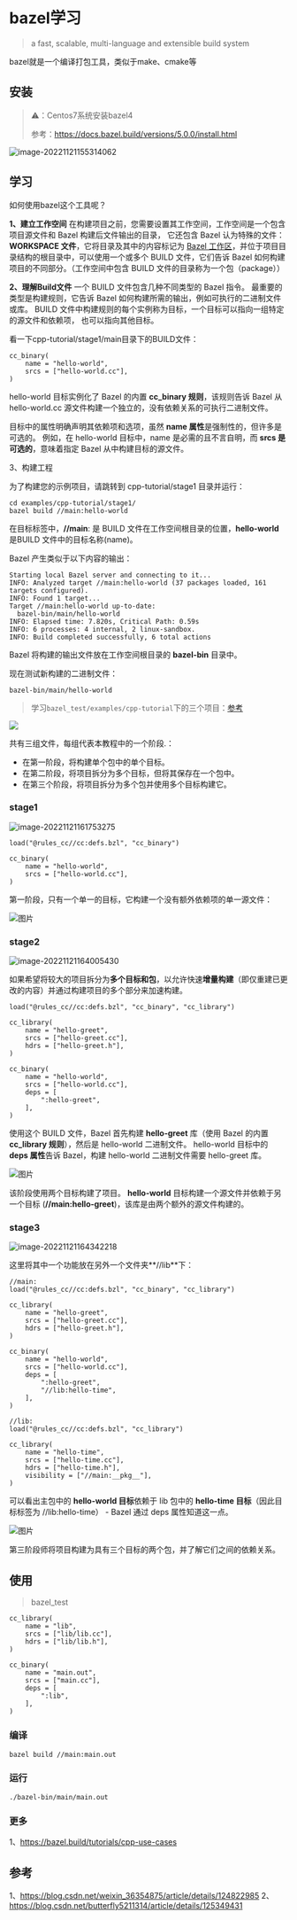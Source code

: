 # bazel学习

>a fast, scalable, multi-language and extensible build system

bazel就是一个编译打包工具，类似于make、cmake等

## 安装

> ⚠️：Centos7系统安装bazel4
>
> 参考：https://docs.bazel.build/versions/5.0.0/install.html

![image-20221121155314062](https://markdown-1259209976.cos.ap-beijing.myqcloud.com/uPic/2022/11/21/image-20221121155314062.png)

## 学习

如何使用bazel这个工具呢？

**1、建立工作空间**
在构建项目之前，您需要设置其工作空间，工作空间是一个包含项目源文件和 Bazel 构建后文件输出的目录， 它还包含 Bazel 认为特殊的文件：**WORKSPACE 文件**，它将目录及其中的内容标记为 <u>Bazel 工作区</u>，并位于项目目录结构的根目录中，可以使用一个或多个 BUILD 文件，它们告诉 Bazel 如何构建项目的不同部分。（工作空间中包含 BUILD 文件的目录称为一个包（package））

**2、理解Build文件**
一个 BUILD 文件包含几种不同类型的 Bazel 指令。 最重要的类型是构建规则，它告诉 Bazel 如何构建所需的输出，例如可执行的二进制文件或库。 BUILD 文件中构建规则的每个实例称为目标，一个目标可以指向一组特定的源文件和依赖项， 也可以指向其他目标。

看一下cpp-tutorial/stage1/main目录下的BUILD文件：

```shell
cc_binary(
    name = "hello-world",
    srcs = ["hello-world.cc"],
)
```

hello-world 目标实例化了 Bazel 的内置 **cc_binary 规则**，该规则告诉 Bazel 从 hello-world.cc 源文件构建一个独立的，没有依赖关系的可执行二进制文件。

目标中的属性明确声明其依赖项和选项，虽然 **name 属性**是强制性的，但许多是可选的。 例如，在 hello-world 目标中，name 是必需的且不言自明，而 **srcs 是可选的**，意味着指定 Bazel 从中构建目标的源文件。

3、构建工程

为了构建您的示例项目，请跳转到 cpp-tutorial/stage1 目录并运行：

```shell
cd examples/cpp-tutorial/stage1/
bazel build //main:hello-world
```

在目标标签中，**//main**: 是 BUILD 文件在工作空间根目录的位置，**hello-world** 是BUILD 文件中的目标名称(name)。 

Bazel 产生类似于以下内容的输出：

```shell
Starting local Bazel server and connecting to it...
INFO: Analyzed target //main:hello-world (37 packages loaded, 161 targets configured).
INFO: Found 1 target...
Target //main:hello-world up-to-date:
  bazel-bin/main/hello-world
INFO: Elapsed time: 7.820s, Critical Path: 0.59s
INFO: 6 processes: 4 internal, 2 linux-sandbox.
INFO: Build completed successfully, 6 total actions
```

 Bazel 将构建的输出文件放在工作空间根目录的 **bazel-bin** 目录中。 

现在测试新构建的二进制文件：

```shell
bazel-bin/main/hello-world
```

> 学习`bazel_test/examples/cpp-tutorial`下的三个项目：[参考](https://blog.csdn.net/weixin_36354875/article/details/124822985)

![](https://markdown-1259209976.cos.ap-beijing.myqcloud.com/uPic/2022/11/15/3pF6Z9.png)

共有三组文件，每组代表本教程中的一个阶段.：

+ 在第一阶段，将构建单个包中的单个目标。
+ 在第二阶段，将项目拆分为多个目标，但将其保存在一个包中。
+ 在第三个阶段，将项目拆分为多个包并使用多个目标构建它。

### stage1

![image-20221121161753275](https://markdown-1259209976.cos.ap-beijing.myqcloud.com/uPic/2022/11/21/image-20221121161753275.png)

```shell
load("@rules_cc//cc:defs.bzl", "cc_binary")

cc_binary(
    name = "hello-world",
    srcs = ["hello-world.cc"],
)
```

第一阶段，只有一个单一的目标，它构建一个没有额外依赖项的单一源文件：

![图片](https://markdown-1259209976.cos.ap-beijing.myqcloud.com/uPic/2022/11/21/1fdf45352f8e500fa783c2701bf977d7.png)

### stage2

![image-20221121164005430](https://markdown-1259209976.cos.ap-beijing.myqcloud.com/uPic/2022/11/21/image-20221121164005430.png)

如果希望将较大的项目拆分为**多个目标和包**，以允许快速**增量构建**（即仅重建已更改的内容）并通过构建项目的多个部分来加速构建。

```shell
load("@rules_cc//cc:defs.bzl", "cc_binary", "cc_library")

cc_library(
    name = "hello-greet",
    srcs = ["hello-greet.cc"],
    hdrs = ["hello-greet.h"],
)

cc_binary(
    name = "hello-world",
    srcs = ["hello-world.cc"],
    deps = [
        ":hello-greet",
    ],
)
```

使用这个 BUILD 文件，Bazel 首先构建 **hello-greet** 库（使用 Bazel 的内置 **cc_library 规则**），然后是 hello-world 二进制文件。 hello-world 目标中的 **deps 属性**告诉 Bazel，构建 hello-world 二进制文件需要 hello-greet 库。

![图片](https://markdown-1259209976.cos.ap-beijing.myqcloud.com/uPic/2022/11/21/de6922583bd989f7ad7c8b90eb25fd38.png)

该阶段使用两个目标构建了项目。 **hello-world** 目标构建一个源文件并依赖于另一个目标 (**//main:hello-greet**)，该库是由两个额外的源文件构建的。

### stage3

![image-20221121164342218](https://markdown-1259209976.cos.ap-beijing.myqcloud.com/uPic/2022/11/21/image-20221121164342218.png)

这里将其中一个功能放在另外一个文件夹**//lib**下：

```shell
//main:
load("@rules_cc//cc:defs.bzl", "cc_binary", "cc_library")

cc_library(
    name = "hello-greet",
    srcs = ["hello-greet.cc"],
    hdrs = ["hello-greet.h"],
)

cc_binary(
    name = "hello-world",
    srcs = ["hello-world.cc"],
    deps = [
        ":hello-greet",
        "//lib:hello-time",
    ],
)

//lib:
load("@rules_cc//cc:defs.bzl", "cc_library")

cc_library(
    name = "hello-time",
    srcs = ["hello-time.cc"],
    hdrs = ["hello-time.h"],
    visibility = ["//main:__pkg__"],
)
```

可以看出主包中的 **hello-world 目标**依赖于 lib 包中的 **hello-time 目标**（因此目标标签为 //lib:hello-time） - Bazel 通过 deps 属性知道这一点。

![图片](https://markdown-1259209976.cos.ap-beijing.myqcloud.com/uPic/2022/11/21/77fe277cf8a49ec94f5a90041651bffb.png)

第三阶段师将项目构建为具有三个目标的两个包，并了解它们之间的依赖关系。

## 使用

> bazel_test

```shell
cc_library(
    name = "lib",
    srcs = ["lib/lib.cc"],
    hdrs = ["lib/lib.h"],
)

cc_binary(
    name = "main.out",
    srcs = ["main.cc"],
    deps = [
        ":lib",
    ],
)
```



### 编译

```shell
bazel build //main:main.out
```

### 运行

```shell
./bazel-bin/main/main.out
```

### 更多

1、https://bazel.build/tutorials/cpp-use-cases

## 参考

1、https://blog.csdn.net/weixin_36354875/article/details/124822985
2、https://blog.csdn.net/butterfly5211314/article/details/125349431